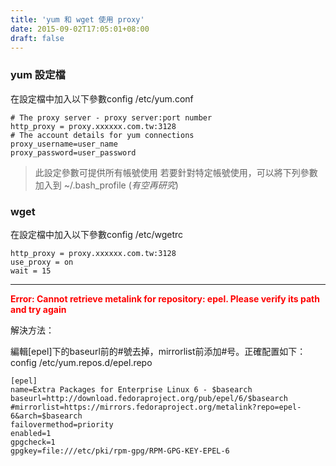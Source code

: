 ```yaml
---
title: 'yum 和 wget 使用 proxy'
date: 2015-09-02T17:05:01+08:00
draft: false
---
```

### yum 設定檔
在設定檔中加入以下參數config /etc/yum.conf

```
# The proxy server - proxy server:port number
http_proxy = proxy.xxxxxx.com.tw:3128
# The account details for yum connections
proxy_username=user_name
proxy_password=user_password
```

>此設定參數可提供所有帳號使用
>若要針對特定帳號使用，可以將下列參數加入到 ~/.bash_profile
>(*有空再研究*)

### wget
在設定檔中加入以下參數config /etc/wgetrc

```
http_proxy = proxy.xxxxxx.com.tw:3128
use_proxy = on
wait = 15
```

---

<b style="color:red;">Error: Cannot retrieve metalink for repository: epel. Please verify its path and try again</b>

解決方法：

編輯[epel]下的baseurl前的#號去掉，mirrorlist前添加#号。正確配置如下：
config /etc/yum.repos.d/epel.repo
```
[epel]
name=Extra Packages for Enterprise Linux 6 - $basearch
baseurl=http://download.fedoraproject.org/pub/epel/6/$basearch
#mirrorlist=https://mirrors.fedoraproject.org/metalink?repo=epel-6&arch=$basearch
failovermethod=priority
enabled=1
gpgcheck=1
gpgkey=file:///etc/pki/rpm-gpg/RPM-GPG-KEY-EPEL-6
```
